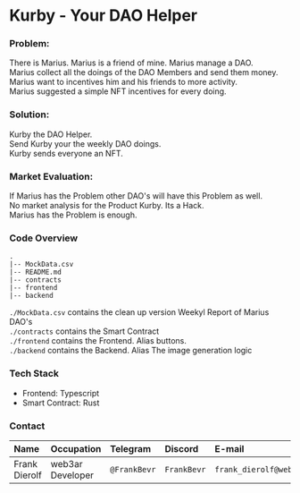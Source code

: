# Kurby - Your DAO Helper

### Problem:

There is Marius. Marius is a friend of mine. Marius manage a DAO.  
Marius collect all the doings of the DAO Members and send them money.  
Marius want to incentives him and his friends to more activity.  
Marius suggested a simple NFT incentives for every doing.

### Solution:

Kurby the DAO Helper.  
Send Kurby your the weekly DAO doings.  
Kurby sends everyone an NFT.

### Market Evaluation:

If Marius has the Problem other DAO's will have this Problem as well.  
No market analysis for the Product Kurby. Its a Hack.  
Marius has the Problem is enough.

### Code Overview

```
.
|-- MockData.csv
|-- README.md
|-- contracts
|-- frontend
|-- backend
```

`./MockData.csv` contains the clean up version Weekyl Report of Marius DAO's  
`./contracts` contains the Smart Contract  
`./frontend` contains the Frontend. Alias buttons.  
`./backend` contains the Backend. Alias The image generation logic

### Tech Stack

- Frontend: Typescript
- Smart Contract: Rust

### Contact

| Name          | Occupation       | Telegram     | Discord     | E-mail                 |
| :------------ | :--------------- | :----------- | :---------- | :--------------------- |
| Frank Dierolf | web3ar Developer | `@FrankBevr` | `FrankBevr` | `frank_dierolf@web.de` |

